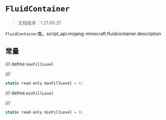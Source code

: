 # `FluidContainer`

> 文档版本：1.21.60.21

`FluidContainer`类。script_api.mojang-minecraft.fluidcontainer.description

## 常量

/// define
`maxFillLevel`


///

```js
static read-only maxFillLevel = 6;
```


/// define
`minFillLevel`


///

```js
static read-only minFillLevel = 0;
```

